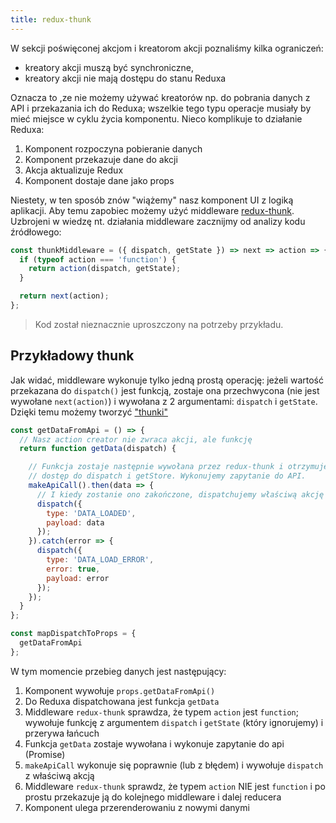 ```yaml
---
title: redux-thunk
---
```


W sekcji poświęconej akcjom i kreatorom akcji poznaliśmy kilka ograniczeń:

- kreatory akcji muszą być synchroniczne,
- kreatory akcji nie mają dostępu do stanu Reduxa

Oznacza to ,ze nie możemy używać kreatorów np. do pobrania danych z API i przekazania ich do Reduxa; wszelkie tego typu operacje musiały by mieć miejsce w cyklu życia komponentu. Nieco komplikuje to działanie Reduxa:

1. Komponent rozpoczyna pobieranie danych
2. Komponent przekazuje dane do akcji
3. Akcja aktualizuje Redux
4. Komponent dostaje dane jako props

Niestety, w ten sposób znów "wiążemy" nasz komponent UI z logiką aplikacji. Aby temu zapobiec możemy użyć middleware [redux-thunk](https://github.com/reduxjs/redux-thunk). Uzbrojeni w wiedzę nt. działania middleware zacznijmy od analizy kodu źródłowego:

```js
const thunkMiddleware = ({ dispatch, getState }) => next => action => {
  if (typeof action === 'function') {
    return action(dispatch, getState);
  }

  return next(action);
};
```

> Kod został nieznacznie uproszczony na potrzeby przykładu.

## Przykładowy thunk

Jak widać, middleware wykonuje tylko jedną prostą operację: jeżeli wartość przekazana do `dispatch()` jest funkcją, zostaje ona przechwycona (nie jest wywołane `next(action)`) i wywołana z 2 argumentami: `dispatch` i `getState`. Dzięki temu możemy tworzyć ["thunki"](https://en.wikipedia.org/wiki/Thunk)

```js
const getDataFromApi = () => {
  // Nasz action creator nie zwraca akcji, ale funkcję
  return function getData(dispatch) {

    // Funkcja zostaje następnie wywołana przez redux-thunk i otrzymuje
    // dostęp do dispatch i getStore. Wykonujemy zapytanie do API.
    makeApiCall().then(data => {
      // I kiedy zostanie ono zakończone, dispatchujemy właściwą akcję
      dispatch({
        type: 'DATA_LOADED',
        payload: data
      });
    }).catch(error => {
      dispatch({
        type: 'DATA_LOAD_ERROR',
        error: true,
        payload: error
      });
    });
  }
};

const mapDispatchToProps = {
  getDataFromApi
};
```

W tym momencie przebieg danych jest następujący:

1. Komponent wywołuje `props.getDataFromApi()`
2. Do Reduxa dispatchowana jest funkcja `getData`
3. Middleware `redux-thunk` sprawdza, że typem `action` jest `function`; wywołuje funkcję z argumentem `dispatch` i `getState` (który ignorujemy) i przerywa łańcuch
4. Funkcja `getData` zostaje wywołana i wykonuje zapytanie do api (Promise)
5. `makeApiCall` wykonuje się poprawnie (lub z błędem) i wywołuje `dispatch` z właściwą akcją
6. Middleware `redux-thunk` sprawdz, że typem `action` NIE jest `function` i po prostu przekazuje ją do kolejnego middleware i dalej reducera
7. Komponent ulega przerenderowaniu z nowymi danymi
